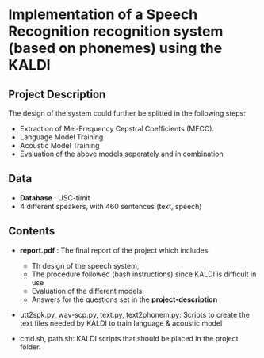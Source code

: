 # Implementation of a Speech Recognition recognition system (based on phonemes) using the KALDI
## Project Description
The design of the system could further be splitted in the following steps:
* Extraction of Mel-Frequency Cepstral Coefficients (MFCC).
* Language Model Training
* Acoustic Model Training
* Evaluation of the above models seperately and in combination

## Data
* **Database** : USC-timit
* 4 different speakers, with 460 sentences (text, speech) 

## Contents 
* **report.pdf** : The final report of the project which includes:
  * Th design of the speech system, 
  * The procedure followed (bash instructions) since KALDI is difficult in use
  * Evaluation of the different models
  * Answers for the questions set in the **project-description**
  
* utt2spk.py, wav-scp.py, text.py, text2phonem.py: Scripts to create the text files needed by KALDI to train language \& acoustic model

* cmd.sh, path.sh: KALDI scripts that should be placed in the project folder.
